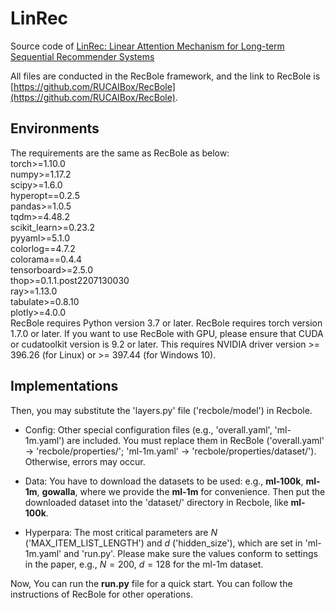 # LinRec

Source code of [LinRec: Linear Attention Mechanism for Long-term Sequential Recommender Systems](https://dl.acm.org/doi/10.1145/3539618.3591717)

All files are conducted in the RecBole framework, and the link to RecBole is [https://github.com/RUCAIBox/RecBole](https://github.com/RUCAIBox/RecBole).
## Environments
The requirements are the same as RecBole as below: <br>
torch>=1.10.0 <br>
numpy>=1.17.2 <br>
scipy>=1.6.0 <br>
hyperopt==0.2.5 <br>
pandas>=1.0.5 <br>
tqdm>=4.48.2 <br>
scikit_learn>=0.23.2 <br>
pyyaml>=5.1.0 <br>
colorlog==4.7.2 <br>
colorama==0.4.4 <br>
tensorboard>=2.5.0 <br>
thop>=0.1.1.post2207130030 <br>
ray>=1.13.0 <br>
tabulate>=0.8.10  <br>
plotly>=4.0.0 <br>
RecBole requires Python version 3.7 or later.
RecBole requires torch version 1.7.0 or later. If you want to use RecBole with GPU,
please ensure that CUDA or cudatoolkit version is 9.2 or later.
This requires NVIDIA driver version >= 396.26 (for Linux) or >= 397.44 (for Windows 10).
## Implementations
Then, you may substitute the 'layers.py' file ('recbole/model') in Recbole. 

- Config: Other special configuration files (e.g., 'overall.yaml', 'ml-1m.yaml') are included. You must replace them in RecBole ('overall.yaml' -> 'recbole/properties/'; 'ml-1m.yaml' -> 'recbole/properties/dataset/'). Otherwise, errors may occur.

- Data: You have to download the datasets to be used: e.g., **ml-100k**, **ml-1m**, **gowalla**, where we provide the **ml-1m** for convenience. Then put the downloaded dataset into the 'dataset/' directory in Recbole, like **ml-100k**.

- Hyperpara: The most critical parameters are $N$ ('MAX_ITEM_LIST_LENGTH') and $d$ ('hidden_size'), which are set in 'ml-1m.yaml' and 'run.py'. Please make sure the values conform to settings in the paper, e.g., $N=200$, $d=128$ for the ml-1m dataset.

Now, You can run the **run.py** file for a quick start.
You can follow the instructions of RecBole for other operations. 
